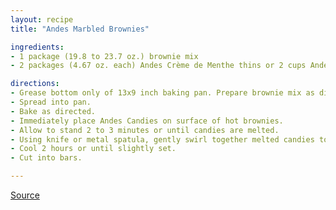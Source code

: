 ```yaml
---
layout: recipe
title: "Andes Marbled Brownies"

ingredients:
- 1 package (19.8 to 23.7 oz.) brownie mix
- 2 packages (4.67 oz. each) Andes Crème de Menthe thins or 2 cups Andes Baking Chips. Can also be made using 2 packages (4.67 oz. each) Andes Toffee Crunch thins.

directions:
- Grease bottom only of 13x9 inch baking pan. Prepare brownie mix as directed on package. 
- Spread into pan.
- Bake as directed. 
- Immediately place Andes Candies on surface of hot brownies.
- Allow to stand 2 to 3 minutes or until candies are melted.
- Using knife or metal spatula, gently swirl together melted candies to cover the entire surface of brownies. 
- Cool 2 hours or until slightly set. 
- Cut into bars.

---
```


[Source](https://tootsie.com/recipes/)
